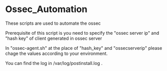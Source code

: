 # Ossec_Automation
These scripts are used to automate the ossec  

Prerequisite of this script is  you need to specify the "ossec server ip" and "hash key" of client generated in ossec server

In "ossec-agent.sh" at the place of "hash_key" and "ossecserverip" please chage the values according to your environment.

You can find the log in /var/log/postinstall.log .